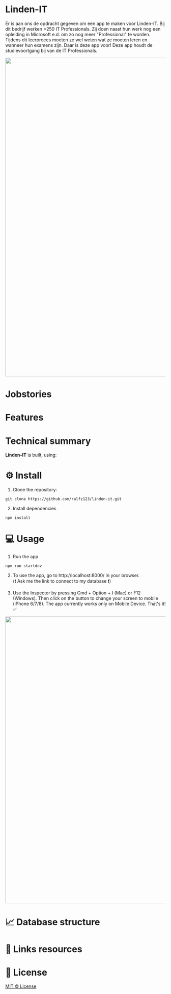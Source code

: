# Linden-IT
Er is aan ons de opdracht gegeven om een app te maken voor Linden-IT. Bij dit bedrijf werken >250 IT Professionals. Zij doen naast hun werk nog een opleiding in Microsoft e.d. om zo nog meer "Professional" te worden. Tijdens dit leerproces moeten ze wel weten wat ze moeten leren en wanneer hun examens zijn. Daar is deze app voor! Deze app houdt de studievoortgang bij van de IT Professionals.

<img src="" width="1000" />

# Jobstories

# Features

# Technical summary
**Linden-IT**  is built, using:

# :gear: Install
1. Clone the repository:  
```
git clone https://github.com/ralfz123/linden-it.git
```

2. Install dependencies   
```
npm install
```

# :computer: Usage
1. Run the app   
```
npm run startdev
```

2. To use the app, go to http://localhost:8000/ in your browser.   
(:heavy_exclamation_mark: Ask me the link to connect to my database :heavy_exclamation_mark:) 

3. Use the Inspector by pressing Cmd + Option + I (Mac) or F12 (Windows). Then click on the button to change your screen to mobile (iPhone 6/7/8). The app currently works only on Mobile Device. That's it! :white_check_mark:   
<img src="https://github.com/ralfz123/prototype_datingapp/blob/master/docs/readme/mobileinspect.png?raw=true" width="900" />

# :chart_with_upwards_trend: Database structure

# :file_folder: Links resources

# :cop: License
[MIT © License](https://github.com/ralfz123/linden-it/blob/master/LICENSE)
